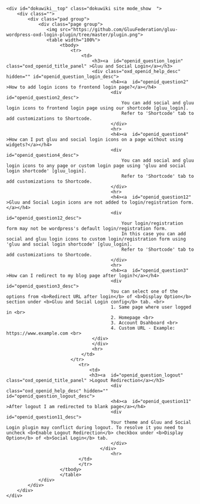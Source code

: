 <html lang="en">
<head>
    <meta charset="UTF-8">
    <title></title>
    <link href="includes/css/oxd_openid_style.css" rel="stylesheet">
</head>
<body>
<div id="dokuwiki__site">

    <div id="dokuwiki__top" class="dokuwiki site mode_show  ">
        <div class="">
            <div class="pad group">
                <div class="page group">
                   <img src="https://github.com/GluuFederation/gluu-wordpress-oxd-login-plugin/tree/master/plugin.png">
                   <table width="100%">
                   		<tbody>
                   			<tr>
                   			    <td>
                   					<h3><a  id="openid_question_login" class="oxd_openid_title_panel" >Gluu and Social Login</a></h3>
                   					<div class="oxd_openid_help_desc" hidden="" id="openid_question_login_desc">
                                           <h4><a  id="openid_question2"  >How to add login icons to frontend login page?</a></h4>
                                           <div   id="openid_question2_desc">
                                               You can add social and gluu login icons to frontend login page using our shortcode [gluu_login].
                                               Refer to 'Shortcode' tab to add customizations to Shortcode.
                                           </div>
                                           <hr>
                                           <h4><a  id="openid_question4"  >How can I put gluu and social login icons on a page without using widgets?</a></h4>
                                           <div  id="openid_question4_desc">
                                               You can add social and gluu login icons to any page or custom login page using 'gluu and social login shortcode' [gluu_login].
                                               Refer to 'Shortcode' tab to add customizations to Shortcode.
                                           </div>
                                           <hr>
                                           <h4><a  id="openid_question12" >Gluu and Social Login icons are not added to login/registration form.</a></h4>
                                           <div  id="openid_question12_desc">
                                               Your login/registration form may not be wordpress's default login/registration form.
                                               In this case you can add social and gluu login icons to custom login/registration form using 'gluu and social login shortcode' [gluu_login].
                                               Refer to 'Shortcode' tab to add customizations to Shortcode.
                                           </div>
                                           <hr>
                                           <h4><a  id="openid_question3"  >How can I redirect to my blog page after login?</a></h4>
                                           <div  id="openid_question3_desc">
                                           You can select one of the options from <b>Redirect URL after login</b> of <b>Display Option</b> section under <b>Gluu and Social Login config</b> tab. <br>
                                           1. Same page where user logged in <br>
                                           2. Homepage <br>
                                           3. Account Dsahboard <br>
                                           4. Custom URL - Example: https://www.example.com <br>
                   					</div>
                   				    </div>
                   					<hr>
                   		        </td>
                   		    </tr>
                               <tr>
                                   <td>
                                   <h3><a  id="openid_question_logout" class="oxd_openid_title_panel" >Logout Redirection</a></h3>
                                           <div class="oxd_openid_help_desc" hidden="" id="openid_question_logout_desc">
                                           <h4><a  id="openid_question11"  >After logout I am redirected to blank page</a></h4>
                                           <div  id="openid_question11_desc">
                                           Your theme and Gluu and Social Login plugin may conflict during logout. To resolve it you need to uncheck <b>Enable Logout Redirection</b> checkbox under <b>Display Option</b> of <b>Social Login</b> tab.
                                           </div>
                                       </div>
                                           <hr>
                               </td>
                               </tr>
                   		</tbody>
                   		</table>
                </div>
            </div>
        </div>
    </div>
</div>
</body>
</html>
